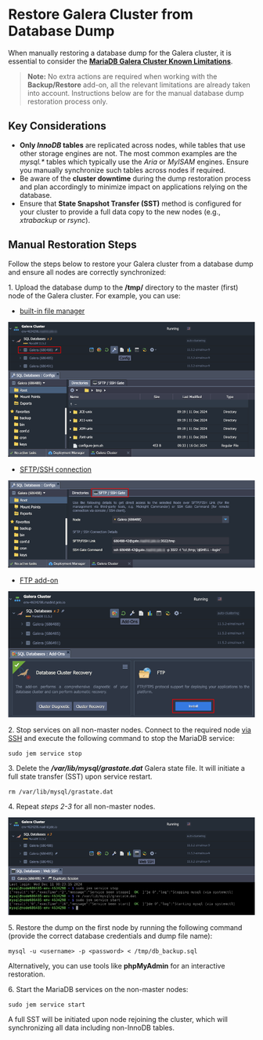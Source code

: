 # Restore Galera Cluster from Database Dump

When manually restoring a database dump for the Galera cluster, it is essential to consider the **[MariaDB Galera Cluster Known Limitations](https://mariadb.com/kb/en/mariadb-galera-cluster-known-limitations/)**.

> **Note:** No extra actions are required when working with the **Backup/Restore** add-on, all the relevant limitations are already taken into account. Instructions below are for the manual database dump restoration process only.

## Key Considerations

- **Only *InnoDB* tables** are replicated across nodes, while tables that use other storage engines are not. The most common examples are the *mysql.\** tables which typically use the *Aria* or *MyISAM* engines. Ensure you manually synchronize such tables across nodes if required.
- Be aware of the **cluster downtime** during the dump restoration process and plan accordingly to minimize impact on applications relying on the database.
- Ensure that **State Snapshot Transfer (SST)** method is configured for your cluster to provide a full data copy to the new nodes  (e.g., *xtrabackup* or *rsync*).

## Manual Restoration Steps

Follow the steps below to restore your Galera cluster from a database dump and ensure all nodes are correctly synchronized:

1\. Upload the database dump to the **/tmp/** directory to the master (first) node of the Galera cluster. For example, you can use:

- [built-in file manager](https://www.virtuozzo.com/application-platform-docs/configuration-file-manager/)

![file manager](images/manual-galera-restoration/01-file-manager.png)

- [SFTP/SSH connection](https://www.virtuozzo.com/application-platform-docs/ssh-protocols/)

![SFTP connection](images/manual-galera-restoration/02-sftp-connection.png)

- [FTP add-on](https://www.virtuozzo.com/application-platform-docs/ftp-ftps-support/)

![FTP add-on](images/manual-galera-restoration/03-ftp-addon.png)

2\. Stop services on all non-master nodes. Connect to the required node [via SSH](https://www.virtuozzo.com/application-platform-docs/ssh-access-overview/) and execute the following command to stop the MariaDB service:

```
sudo jem service stop
```

3\. Delete the ***/var/lib/mysql/grastate.dat*** Galera state file. It will initiate a full state transfer (SST) upon service restart.

```
rm /var/lib/mysql/grastate.dat
```

4\. Repeat *steps 2-3* for all non-master nodes.

![Web SSH access](images/manual-galera-restoration/04-web-ssh-access.png)

5\. Restore the dump on the first node by running the following command (provide the correct database credentials and dump file name):

```
mysql -u <username> -p <password> < /tmp/db_backup.sql
```

Alternatively, you can use tools like **phpMyAdmin** for an interactive restoration.

6\. Start the MariaDB services on the non-master nodes:

```
sudo jem service start
```

A full SST will be initiated upon node rejoining the cluster, which will synchronizing all data including non-InnoDB tables.
